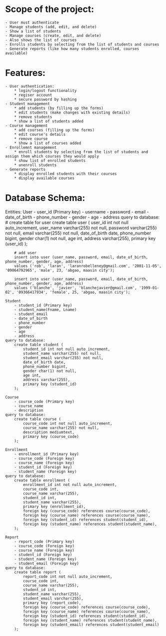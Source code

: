 # Scope of the project:
    - User must authenticate
    - Manage students (add, edit, and delete)
    - Show a list of students
    - Manage courses (create, edit, and delete)
    - Also shows the list of courses
    - Enrolls students by selecting from the list of students and courses
    - Generate reports (like how many students enrolled, courses available)


# Features:
    - User authentication:
        * login/logout functionality
        * regiser account
        * secure password by hashing
    - Student management
        * add students (by filling up the forms)
        * edit students (make changes with existing details)
        * remove students
        * show a list of students added
    - Course management
        * add courses (filling up the forms) 
        * edit course's details
        * remove course
        * show a list of courses added
    - Enrollemnt management
        * enroll students by selecting from the list of students and assign them which courses they would apply
        * show list of enrolled students
        * unenroll students
    - Generate reports
        * display enrolled students with their courses
        * display available courses



# Database Schema:

Entities:
	User
		- user_id (Primary key)
		- username
		- password
		- email
		- date_of_birth
		- phone_number
		- gender
		- age
		- address
	query to database:
        # create table for user
		create table user (
			user_id int not null auto_increment,
            user_name varchar(255) not null,
            password varchar(255) not null,
            email varchar(255) not null,
            date_of_birth date,
            phone_number bigint,
            gender char(1) not null,
            age int,
            address varchar(255),
            primary key (user_id)
		);

        # add user 
        insert into user (user_name, password, email, date_of_birth, phone_number, gender, age, address)
        values ('rob', 'laran', 'laranrobelleney@gmail.com', '2001-11-05', '09064792965', 'male', 23, 'abgao, maasin city');

        insert into user (user_name, password, email, date_of_birth, phone_number, gender, age, address)
        values ('blanche', 'javier', 'blanchejavier@gmail.com', '1999-01-02', '09366417934', 'female', 25, 'abgao, maasin city');

	Student
		- student_id (Primary key)
		- student_name(Fname, Lname)
		- student_email
		- date_of_birth
		- phone_number
		- gender
		- age
		- address
    query to database:
		create table student (
			student_id int not null auto_increment,
            student_name varchar(255) not null,
            student_email varchar(255) not null,
            date_of_birth date,
            phone_number bigint,
            gender char(1) not null,
            age int,
            address varchar(255),
            primary key (student_id)
		);
        
	Course
		- course_code (Primary key)
		- course_name
		- description
    query to database:
        create table course (
            course_code int not null auto_increment,
            course_name varchar(255) not null,
            description mediumtext,
            primary key (course_code)
        );

	Enrollment
		- enrollment_id (Primary key)
		- course_code (Foreign key)
		- course_name (Foreign key)
		- student_id (Foreign key)
		- student_name (Foreign key)
    query to database:
        create table enrollment (
            enrollment_id int not null auto_increment,
            course_code int,
            course_name varchar(255),
            student_id int,
            student_name varchar(255),
            primary key (enrollment_id),
            foreign key (course_code) references course(course_code),
            foreign key (course_name) references course(course_name),
            foreign key (student_id) references student(student_id),
            foreign key (student_name) references student(student_name),
        );

	Report
		- report_code (Primary key)
		- course_code (Foreign key)
		- course_name (Foreign key)
		- student_id (Foreign key)
		- student_name (Foreign key)
		- student_email (Foreign key)
    query to database:
        create table report (
            report_code int not null auto_increment,
            course_code int,
            course_name varchar(255),
            student_id int,
            student_name varchar(255),
            student_email varchar(255),
            primary key (report_code),
            foreign key (course_code) references course(course_code),
            foreign key (course_name) references course(course_name),
            foreign key (student_id) references student(student_id),
            foreign key (student_name) references student(student_name),
            foreign key (student_email) references student(student_email)
        );
















	